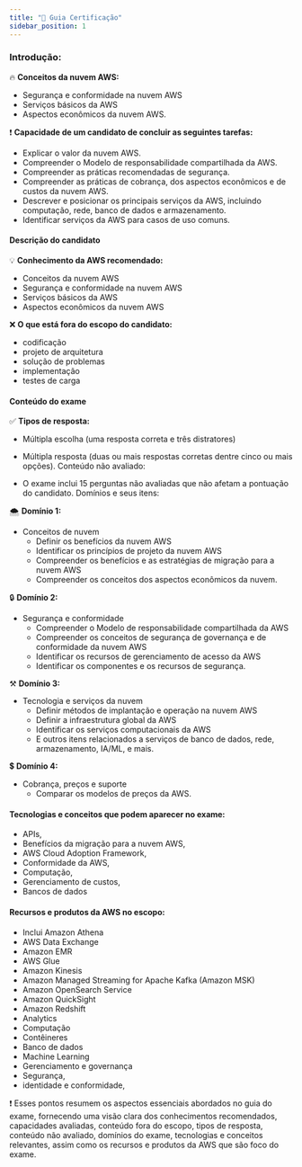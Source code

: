 ```yaml
---
title: "🧾 Guia Certificação"
sidebar_position: 1
---
```


### Introdução:

🔥 **Conceitos da nuvem AWS:**

- Segurança e conformidade na nuvem AWS
- Serviços básicos da AWS
- Aspectos econômicos da nuvem AWS​​.

❗ **Capacidade de um candidato de concluir as seguintes tarefas:**

- Explicar o valor da nuvem AWS.
- Compreender o Modelo de responsabilidade compartilhada da AWS.
- Compreender as práticas recomendadas de segurança.
- Compreender as práticas de cobrança, dos aspectos econômicos e de custos da
nuvem AWS.
- Descrever e posicionar os principais serviços da AWS, incluindo computação,
rede, banco de dados e armazenamento.
- Identificar serviços da AWS para casos de uso comuns.

#### Descrição do candidato

💡 **Conhecimento da AWS recomendado:**
- Conceitos da nuvem AWS
- Segurança e conformidade na nuvem AWS
- Serviços básicos da AWS
- Aspectos econômicos da nuvem AWS

❌ **O que está fora do escopo do candidato:**

- codificação
- projeto de arquitetura
- solução de problemas
- implementação
- testes de carga 

#### Conteúdo do exame

✅ **Tipos de resposta:**

- Múltipla escolha (uma resposta correta e três distratores)
- Múltipla resposta (duas ou mais respostas corretas dentre cinco ou mais opções)​​.
Conteúdo não avaliado:

- O exame inclui 15 perguntas não avaliadas que não afetam a pontuação do candidato​​.
Domínios e seus itens:

🌨️ **Domínio 1:** 
- Conceitos de nuvem
    - Definir os benefícios da nuvem AWS
    - Identificar os princípios de projeto da nuvem AWS
    - Compreender os benefícios e as estratégias de migração para a nuvem AWS
    - Compreender os conceitos dos aspectos econômicos da nuvem​​.

🔒 **Domínio 2:**
- Segurança e conformidade
    - Compreender o Modelo de responsabilidade compartilhada da AWS
    - Compreender os conceitos de segurança de governança e de conformidade da nuvem AWS
    - Identificar os recursos de gerenciamento de acesso da AWS
    - Identificar os componentes e os recursos de segurança​​.

⚒️ **Domínio 3:**
- Tecnologia e serviços da nuvem
    - Definir métodos de implantação e operação na nuvem AWS
    - Definir a infraestrutura global da AWS
    - Identificar os serviços computacionais da AWS
    - E outros itens relacionados a serviços de banco de dados, rede, armazenamento, IA/ML, e mais​​.

💲 **Domínio 4:** 
- Cobrança, preços e suporte
    - Comparar os modelos de preços da AWS​​.

#### Tecnologias e conceitos que podem aparecer no exame:

- APIs, 
- Benefícios da migração para a nuvem AWS, 
- AWS Cloud Adoption Framework, 
- Conformidade da AWS, 
- Computação, 
- Gerenciamento de custos, 
- Bancos de dados

#### Recursos e produtos da AWS no escopo:

- Inclui Amazon Athena
- AWS Data Exchange
- Amazon EMR
- AWS Glue
- Amazon Kinesis 
- Amazon Managed Streaming for Apache Kafka (Amazon MSK)
- Amazon OpenSearch Service
- Amazon QuickSight 
- Amazon Redshift
- Analytics
- Computação
- Contêineres
- Banco de dados
- Machine Learning
- Gerenciamento e governança
- Segurança, 
- identidade e conformidade, 

❗ Esses pontos resumem os aspectos essenciais abordados no guia do exame, fornecendo uma visão clara dos conhecimentos recomendados, capacidades avaliadas, conteúdo fora do escopo, tipos de resposta, conteúdo não avaliado, domínios do exame, tecnologias e conceitos relevantes, assim como os recursos e produtos da AWS que são foco do exame.
